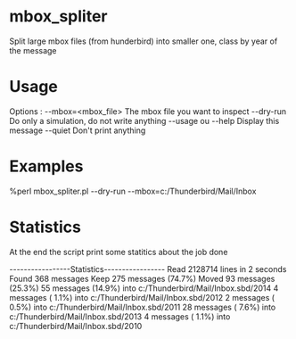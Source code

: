 # mbox_spliter
Split large mbox files (from hunderbird) into smaller one, class by year of the message

# Usage
Options :
--mbox=<mbox_file>
	The mbox file you want to inspect
--dry-run
	Do only a simulation, do not write anything
--usage ou --help
	Display this message
--quiet
	Don't print anything

# Examples
%perl mbox_spliter.pl --dry-run --mbox=c:/Thunderbird/Mail/Inbox

# Statistics
At the end the script print some statitics about the job done

-----------------Statistics-----------------
Read 2128714 lines in 2 seconds
Found   368 messages
Keep    275 messages (74.7%)
Moved    93 messages (25.3%)
           55 messages (14.9%) into c:/Thunderbird/Mail/Inbox.sbd/2014
            4 messages ( 1.1%) into c:/Thunderbird/Mail/Inbox.sbd/2012
            2 messages ( 0.5%) into c:/Thunderbird/Mail/Inbox.sbd/2011
           28 messages ( 7.6%) into c:/Thunderbird/Mail/Inbox.sbd/2013
            4 messages ( 1.1%) into c:/Thunderbird/Mail/Inbox.sbd/2010
           
